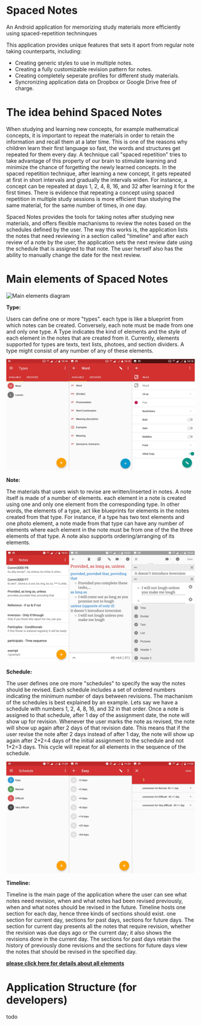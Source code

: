# Spaced Notes
An Android application for memorizing study materials more efficiently using spaced-repetition techninques

<p>This application provides unique features that sets it aport from regular note taking counterparts, including:</p>
<ul>
<li>Creating generic styles to use in multiple notes.</li>
<li>Creating a fully customizable revision pattern for notes.</li>
<li>Creating completely seperate profiles for different study materials.</li>
<li>Syncronizing application data on Dropbox or Google Drive free of charge.</li>
</ul>

# The idea behind Spaced Notes
<p>When studying and learning new concepts, for example mathematical concepts, it is important to repeat the materials in order to retain the information and recall them at a later time. This is one of the reasons why children learn their first language so fast, the words and structures get repeated for them every day. A technique call "spaced repetition" tries to take advantage of this property of our brain to stimulate learning and minimize the chance of forgetting the newly learned concepts. In the spaced repetition technique, after learning a new concept, it gets repeated at first in short intervals and gradually the intervals widen. For instance, a concept can be repeated at days 1, 2, 4, 8, 16, and 32 after learning it for the first times. There is evidence that repeating a concept using spaced repetition in multiple study sessions is more efficient than studying the same material, for the same number of times, in one day.</p>
<p>Spaced Notes provides the tools for taking notes after studying new materials, and offers flexible machanisms to review the notes based on the schedules defined by the user. The way this works is, the application lists the notes that need reviewing in a section called "timeline" and after each review of a note by the user, the application sets the next review date using the schedule that is assigned to that note. The user herself also has the ability to manually change the date for the next review.</p>

# Main elements of Spaced Notes
![Main elements diagram](docs/images/54E92417-67CA-44EE-B2FF-660AAF7D8A37.jpeg)

**Type:**
<p>Users can define one or more "types". each type is like a blueprint from which notes can be created. Conversely, each note must be made from one and only one type. A Type indicates the kind of elements and the style of each element in the notes that are created from it. Currently, elements supported for types are texts, text lists, photoes, and section dividers. A type might consist of any number of any of these elements.</p>

![GUI for types](docs/images/3db958c153e244bba9bef4427eb667c3.jpeg)


**Note:**
<p>The materials that users wish to revise are written/inserted in notes. A note itself is made of a number of elements. each element in a note is created using one and only one element from the corresponding type. In other words, the elements of a type, act like blueprints for elements in the notes created from that type. For instance, if a type has two text elements and one photo element, a note made from that type can have any number of elements where each element in the note must be from one of the the three elements of that type. A note also supports ordering/arranging of its elements.</p>

![GUI for notes](docs/images/9e69c9dcf138459fb1a9e7ee71963919.jpeg)


**Schedule:**
<p>The user defines one ore more "schedules" to specify the way the notes should be revised. Each schedule includes a set of ordered numbers indicating the minimum number of days between revisions. The machanism of the schedules is best explained by an example. Lets say we have a schedule with numbers 1, 2, 4, 8, 16, and 32 in that order. Once a note is assigned to that schedule, after 1 day of the assignment date, the note will show up for revision. Whenever the user marks the note as revised, the note will show up again after 2 days of that revision date. This means that if the user revise the note after 2 days instead of after 1 day, the note will show up again after 2+2=4 days of the initial assignment to the schedule and not 1+2=3 days. This cycle will repeat for all elements in the sequence of the schedule.</p>

![GUI for schedules](docs/images/7f35482684f84a3985613b8e5984d07a.jpeg)


**Timeline:**
<p>Timeline is the main page of the application where the user can see what notes need revision, when and what notes had been revised previously, when and what notes should be revised in the future. Timeline hosts one section for each day, hence three kinds of sections should exist. one section for current day, sections for past days, sections for future days. The section for current day presents all the notes that require revision, whether the revision was due days ago or the current day; it also shows the revisions done in the current day. The sections for past days retain the history of previously done revisions and the sections for future days view the notes that should be revised in the specified day.</p>

**[please click here for details about all elements](docs/elements.md)**

# Application Structure (for developers)
todo

